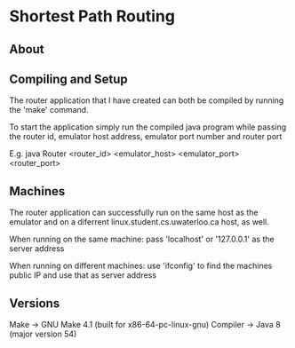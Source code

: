 Shortest Path Routing
=====================

About
-----



Compiling and Setup
-------------------

The router application that I have created can both be compiled by running the 
'make' command. 

To start the application simply run the compiled java program while passing
the router id, emulator host address, emulator port number and router port

E.g. java Router <router_id> <emulator_host> <emulator_port> <router_port>

Machines
--------

The router application can successfully run on the same host as the emulator and on
a diferrent linux.student.cs.uwaterloo.ca host, as well.

When running on the same machine: pass 'localhost' or '127.0.0.1' as the server address

When running on different machines: use 'ifconfig' to find the machines public IP and use that as server address

Versions
--------

Make -> GNU Make 4.1 (built for x86-64-pc-linux-gnu)
Compiler -> Java 8 (major version 54)

